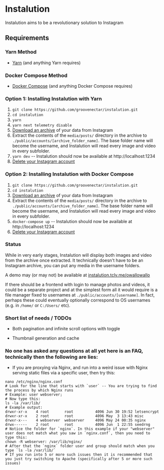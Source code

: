 # Instalution

Instalution aims to be a revolutionary solution to Instagram

## Requirements

### Yarn Method

- [Yarn](https://yarnpkg.com/) (and anything Yarn requires)

### Docker Compose Method

- [Docker Compose](https://docs.docker.com/compose/install/) (and anything Docker Compose requires)

### Option 1: Installing Instalution with Yarn
1) `git clone https://github.com/groovenectar/instalution.git`
2) `cd instalution`
3) `yarn`
4) `yarn next telemetry disable`
5) [Download an archive](https://help.instagram.com/181231772500920) of your data from Instagram
6) Extract the contents of the `media/posts/` directory in the archive to `./public/accounts/[archive_folder_name]`. The base folder name will become the username, and Instalution will read every image and video in every subfolder.
7) `yarn dev` -- Instalution should now be available at http://localhost:1234
8) [Delete your Instagram account](https://help.instagram.com/139886812848894/)

### Option 2: Installing Instalution with Docker Compose
1) `git clone https://github.com/groovenectar/instalution.git`
2) `cd instalution`
3) [Download an archive](https://help.instagram.com/181231772500920) of your data from Instagram
4) Extract the contents of the `media/posts/` directory in the archive to `./public/accounts/[archive_folder_name]`. The base folder name will become the username, and Instalution will read every image and video in every subfolder.
5) `docker-compose up` -- Instalution should now be available at http://localhost:1234
6) [Delete your Instagram account](https://help.instagram.com/139886812848894/)

### Status

While in very early stages, Instalution will display both images and video from the archive once extracted. It technically doesn't have to be an Instagram archive, you can put any media in the username folders.

A demo may (or may not) be available at [instalution.tclv.me/owallowallo](https://instalution.tclv.me/owallowallo)

If there should be a frontend with login to manage photos and videos, it could be a separate project and at the simplest form all it would require is a file manager fixed to usernames at `./public/accounts/[username]`. In fact, perhaps these could eventually optionally correspond to OS usernames (e.g. in `/home/` or `C:/Users/` etc).

### Short list of needs / TODOs

- Both pagination and infinite scroll options with toggle

- Thumbnail generation and cache

### No one has asked any questions at all yet here is an FAQ, technically then the following are lies:

- If you are proxying via Nginx, and run into a weird issue with Nginx serving static files via a specific user, then try this:

```
nano /etc/nginx/nginx.conf
# Look for the line that starts with `user` -- You are trying to find the process by which Nginx runs
# Example: user webserver;
# Now type this:
ls -la /var/lib/
# Example output:
drwxr-xr-x    4 root       root          4096 Jun 30 19:52 letsencrypt
drwxr-xr-x    2 root       root          4096 May  3 13:43 misc
drwxr-x---    4 webserver  webserver     4096 May 24 00:35 nginx
drwx------    2 root       root          4096 Jun  1 22:55 seedrng
# Notice the folder for `nginx`. In this example if your "webserver" user does not match what you saw in `nginx.conf`, then you need to type this:
chown -R webserver: /var/lib/nginx/
# After that the `nginx` folder user and group should match when you type `ls -la /var/lib/`
# If you run into 5 or more such issues then it is recommended that you just try switching to Apache (specifically after 5 or more such issues)
```
